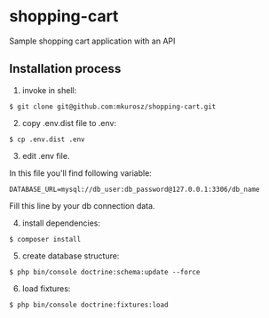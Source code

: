 # shopping-cart
Sample shopping cart application with an API

Installation process
--------------------

1. invoke in shell:

```
$ git clone git@github.com:mkurosz/shopping-cart.git
```

2. copy .env.dist file to .env:

```
$ cp .env.dist .env
```

3. edit .env file.

In this file you'll find following variable:

```
DATABASE_URL=mysql://db_user:db_password@127.0.0.1:3306/db_name
```

Fill this line by your db connection data.

4. install dependencies:

```
$ composer install
```

5. create database structure:

```
$ php bin/console doctrine:schema:update --force
```

6. load fixtures:

```
$ php bin/console doctrine:fixtures:load
```
